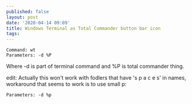 ```yaml
---
published: false
layout: post
date: '2020-04-14 09:09'
title: Windows Terminal as Total Commander button bar icon
tags: 
---
```

	Command: wt
	Parameters: -d %P

Where -d is part of terminal command and %P is total commander thing.

edit: Actually this won't work with fodlers that have 's p a c e s' in names, workaround that seems to work is to use small p:

    Parameters: -d %p

